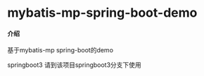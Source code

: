 # mybatis-mp-spring-boot-demo

#### 介绍
基于mybatis-mp spring-boot的demo

springboot3 请到该项目springboot3分支下使用